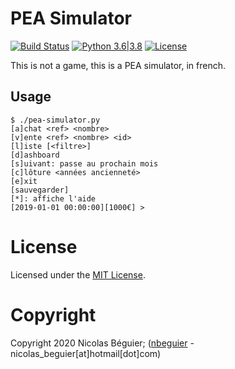 # PEA Simulator

[![Build Status](https://travis-ci.com/nbeguier/pea-simulator.svg?branch=master)](https://travis-ci.com/nbeguier/pea-simulator) [![Python 3.6|3.8](https://img.shields.io/badge/python-3.6|3.8-green.svg)](https://www.python.org/) [![License](https://img.shields.io/github/license/nbeguier/pea-simulator?color=blue)](https://github.com/nbeguier/pea-simulator/blob/master/LICENSE)

This is not a game, this is a PEA simulator, in french.

## Usage

```
$ ./pea-simulator.py
[a]chat <ref> <nombre>
[v]ente <ref> <nombre> <id>
[l]iste [<filtre>]
[d]ashboard
[s]uivant: passe au prochain mois
[c]lôture <années ancienneté>
[e]xit
[sauvegarder]
[*]: affiche l'aide
[2019-01-01 00:00:00][1000€] >
```

# License
Licensed under the [MIT License](https://github.com/nbeguier/pea-simulator/blob/master/LICENSE).

# Copyright
Copyright 2020 Nicolas Béguier; ([nbeguier](https://beguier.eu/nicolas/) - nicolas_beguier[at]hotmail[dot]com)

